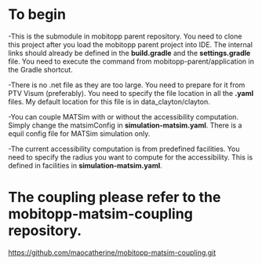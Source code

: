 # To begin
-This is the submodule in mobitopp parent repository. You need to clone this project after you load the mobitopp parent project into IDE. The internal links should already be defined in the **build.gradle** and the **settings.gradle** file. You need to execute the command from mobitopp-parent/application in the Gradle shortcut.

-There is no .net file as they are too large. You need to prepare for it from PTV Visum (preferably). You need to specify the file location in all the **.yaml** files. My default location for this file is in data_clayton/clayton.

-You can couple MATSim with or without the accessibility computation. Simply change the matsimConfig in **simulation-matsim.yaml**. There is a equil config file for MATSim simulation only.

-The current accessibility computation is from predefined facilities. You need to specify the radius you want to compute for the accessibility. This is defined in facilities in **simulation-matsim.yaml**.

# The coupling please refer to the mobitopp-matsim-coupling repository. 
https://github.com/maocatherine/mobitopp-matsim-coupling.git
